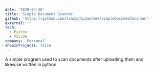 ```yaml
---
date: '2020-04-10'
title: 'Simple Document Scanner'
github: 'https://github.com/CrazyChickenDev/SimpleDocumentScanner'
external: ''
tech:
  - Python
  - VSCode
company: 'Personal'
showInProjects: false
---
```


A simple program used to scan documents after uploading them and likewise written in python
